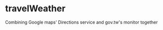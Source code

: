 travelWeather
=============

Combining Google maps' Directions service and gov.tw's monitor together
